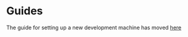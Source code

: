 # Guides

The guide for setting up a new development machine has moved [here](https://hackmd.io/@santisbon/Hk9NddPqj)
